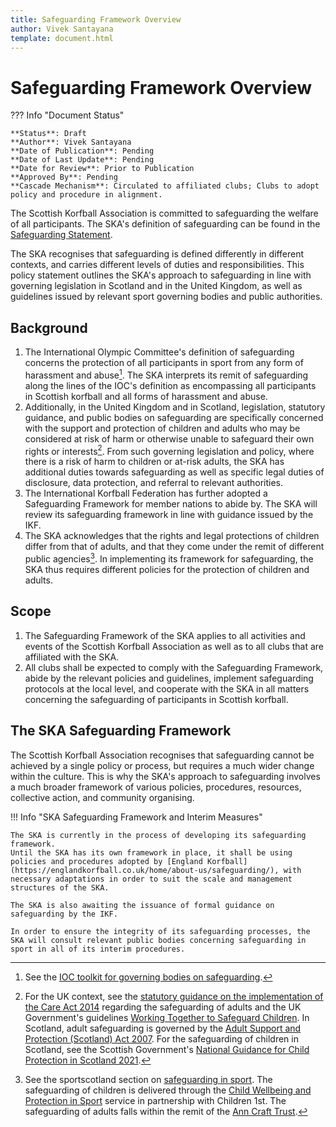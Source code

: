 ```yaml
---
title: Safeguarding Framework Overview
author: Vivek Santayana
template: document.html
---
```


# Safeguarding Framework Overview

??? Info "Document Status"

    **Status**: Draft  
    **Author**: Vivek Santayana  
    **Date of Publication**: Pending  
    **Date of Last Update**: Pending  
    **Date for Review**: Prior to Publication  
    **Approved By**: Pending  
    **Cascade Mechanism**: Circulated to affiliated clubs; Clubs to adopt policy and procedure in alignment.

The Scottish Korfball Association is committed to safeguarding the welfare of all participants.
The SKA's definition of safeguarding can be found in the [Safeguarding Statement](index.md).

The SKA recognises that safeguarding is defined differently in different contexts, and carries different levels of duties and responsibilities.
This policy statement outlines the SKA's approach to safeguarding in line with governing legislation in Scotland and in the United Kingdom, as well as guidelines issued by relevant sport governing bodies and public authorities.

## Background

1. The International Olympic Committee's definition of safeguarding concerns the protection of all participants in sport from any form of harassment and abuse[^1].
  The SKA interprets its remit of safeguarding along the lines of the IOC's definition as encompassing all participants in Scottish korfball and all forms of harassment and abuse.
2. Additionally, in the United Kingdom and in Scotland, legislation, statutory guidance, and public bodies on safeguarding are specifically concerned with the support and protection of children and adults who may be considered at risk of harm or otherwise unable to safeguard their own rights or interests[^2].
  From such governing legislation and policy, where there is a risk of harm to children or at-risk adults, the SKA has additional duties towards safeguarding as well as specific legal duties of disclosure, data protection, and referral to relevant authorities.
3. The International Korfball Federation has further adopted a Safeguarding Framework for member nations to abide by.
  The SKA will review its safeguarding framework in line with guidance issued by the IKF.
4. The SKA acknowledges that the rights and legal protections of children differ from that of adults, and that they come under the remit of different public agencies[^3].
  In implementing its framework for safeguarding, the SKA thus requires different policies for the protection of children and adults.

## Scope

1. The Safeguarding Framework of the SKA applies to all activities and events of the Scottish Korfball Association as well as to all clubs that are affiliated with the SKA.
2. All clubs shall be expected to comply with the Safeguarding Framework, abide by the relevant policies and guidelines, implement safeguarding protocols at the local level, and cooperate with the SKA in all matters concerning the safeguarding of participants in Scottish korfball.

## The SKA Safeguarding Framework

The Scottish Korfball Association recognises that safeguarding cannot be achieved by a single policy or process, but requires a much wider change within the culture.
This is why the SKA's approach to safeguarding involves a much broader framework of various policies, procedures, resources, collective action, and community organising.

!!! Info "SKA Safeguarding Framework and Interim Measures"

    The SKA is currently in the process of developing its safeguarding framework.
    Until the SKA has its own framework in place, it shall be using policies and procedures adopted by [England Korfball](https://englandkorfball.co.uk/home/about-us/safeguarding/), with necessary adaptations in order to suit the scale and management structures of the SKA.
    
    The SKA is also awaiting the issuance of formal guidance on safeguarding by the IKF.

    In order to ensure the integrity of its safeguarding processes, the SKA will consult relevant public bodies concerning safeguarding in sport in all of its interim procedures.


<!-- Footnotes -->

[^1]:
    See the [IOC toolkit for governing bodies on safeguarding](../resources/ioc-safeguarding-toolkit.pdf).

[^2]:
    For the UK context, see the [statutory guidance on the implementation of the Care Act 2014](https://www.gov.uk/government/publications/care-act-statutory-guidance) regarding the safeguarding of adults and the UK Government's guidelines [Working Together to Safeguard Children](../resources/uk-working-together-to-safeguard-children.pdf).
    In Scotland, adult safeguarding is governed by the [Adult Support and Protection (Scotland) Act 2007](https://www.legislation.gov.uk/asp/2007/10/contents).
    For the safeguarding of children in Scotland, see the Scottish Government's [National Guidance for Child Protection in Scotland 2021](../resources/scotland-child-protection-guidance.pdf).

[^3]:
    See the sportscotland section on [safeguarding in sport](https://sportscotland.org.uk/safeguarding-in-sport/).
    The safeguarding of children is delivered through the [Child Wellbeing and Protection in Sport](https://www.children1st.org.uk/help-for-families/child-wellbeing-and-protection-in-sport/) service in partnership with Children 1st.
    The safeguarding of adults falls within the remit of the [Ann Craft Trust](https://sportscotland.org.uk/safeguarding-in-sport/protected-and-vulnerable-adults/).